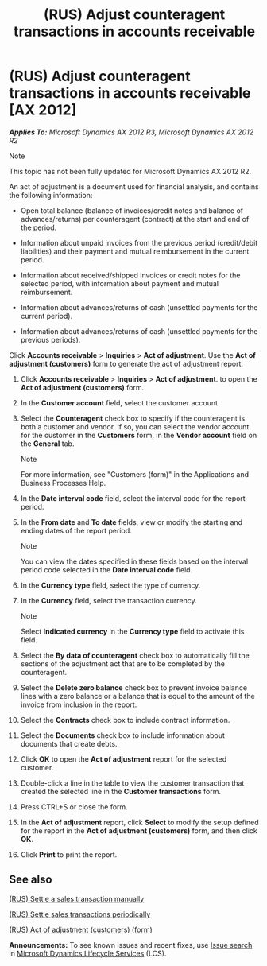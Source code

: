 ﻿---
title: (RUS) Adjust counteragent transactions in accounts receivable
TOCTitle: (RUS) Adjust counteragent transactions in accounts receivable
ms:assetid: 4355c1a1-d8d2-4d60-8172-1ada2ba2c929
ms:mtpsurl: https://technet.microsoft.com/en-us/library/JJ665322(v=AX.60)
ms:contentKeyID: 49387411
ms.date: 04/18/2014
mtps_version: v=AX.60
---

# (RUS) Adjust counteragent transactions in accounts receivable [AX 2012]


_**Applies To:** Microsoft Dynamics AX 2012 R3, Microsoft Dynamics AX 2012 R2_


> [!NOTE]
> <P>This topic has not been fully updated for Microsoft Dynamics AX 2012 R2.</P>



An act of adjustment is a document used for financial analysis, and contains the following information:

  - Open total balance (balance of invoices/credit notes and balance of advances/returns) per counteragent (contract) at the start and end of the period.

  - Information about unpaid invoices from the previous period (credit/debit liabilities) and their payment and mutual reimbursement in the current period.

  - Information about received/shipped invoices or credit notes for the selected period, with information about payment and mutual reimbursement.

  - Information about advances/returns of cash (unsettled payments for the current period).

  - Information about advances/returns of cash (unsettled payments for the previous periods).

Click **Accounts receivable** \> **Inquiries** \> **Act of adjustment**. Use the **Act of adjustment (customers)** form to generate the act of adjustment report.

1.  Click **Accounts receivable** \> **Inquiries** \> **Act of adjustment**. to open the **Act of adjustment (customers)** form.

2.  In the **Customer account** field, select the customer account.

3.  Select the **Counteragent** check box to specify if the counteragent is both a customer and vendor. If so, you can select the vendor account for the customer in the **Customers** form, in the **Vendor account** field on the **General** tab.
    

    > [!NOTE]
    > <P>For more information, see "Customers (form)" in the Applications and Business Processes Help.</P>



4.  In the **Date interval code** field, select the interval code for the report period.

5.  In the **From date** and **To date** fields, view or modify the starting and ending dates of the report period.
    

    > [!NOTE]
    > <P>You can view the dates specified in these fields based on the interval period code selected in the <STRONG>Date interval code</STRONG> field.</P>



6.  In the **Currency type** field, select the type of currency.

7.  In the **Currency** field, select the transaction currency.
    

    > [!NOTE]
    > <P>Select <STRONG>Indicated currency</STRONG> in the <STRONG>Currency type</STRONG> field to activate this field.</P>



8.  Select the **By data of counteragent** check box to automatically fill the sections of the adjustment act that are to be completed by the counteragent.

9.  Select the **Delete zero balance** check box to prevent invoice balance lines with a zero balance or a balance that is equal to the amount of the invoice from inclusion in the report.

10. Select the **Contracts** check box to include contract information.

11. Select the **Documents** check box to include information about documents that create debts.

12. Click **OK** to open the **Act of adjustment** report for the selected customer.

13. Double-click a line in the table to view the customer transaction that created the selected line in the **Customer transactions** form.

14. Press CTRL+S or close the form.

15. In the **Act of adjustment** report, click **Select** to modify the setup defined for the report in the **Act of adjustment (customers)** form, and then click **OK**.

16. Click **Print** to print the report.

## See also

[(RUS) Settle a sales transaction manually](rus-settle-a-sales-transaction-manually.md)

[(RUS) Settle sales transactions periodically](rus-settle-sales-transactions-periodically.md)

[(RUS) Act of adjustment (customers) (form)](https://technet.microsoft.com/en-us/library/jj711728\(v=ax.60\))

  
**Announcements:** To see known issues and recent fixes, use [Issue search](http://go.microsoft.com/fwlink/?linkid=389258) in [Microsoft Dynamics Lifecycle Services](http://go.microsoft.com/fwlink/?linkid=306505) (LCS).

